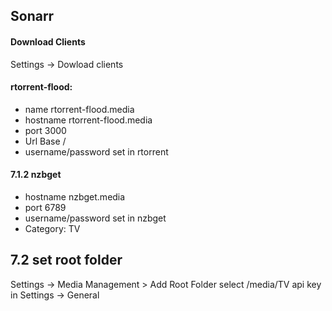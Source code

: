 ## Sonarr
#### Download Clients
Settings -> Dowload clients

#### rtorrent-flood:
- name rtorrent-flood.media
- hostname rtorrent-flood.media
- port 3000
- Url Base /
- username/password set in rtorrent

#### 7.1.2 nzbget
- hostname nzbget.media
- port 6789
- username/password set in nzbget
- Category: TV

## 7.2 set root folder
Settings -> Media Management > Add Root Folder
select /media/TV
api key in Settings -> General